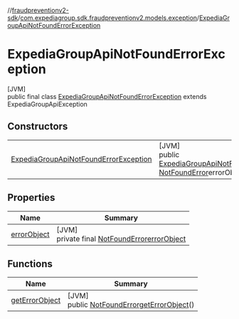 //[fraudpreventionv2-sdk](../../../index.md)/[com.expediagroup.sdk.fraudpreventionv2.models.exception](../index.md)/[ExpediaGroupApiNotFoundErrorException](index.md)

# ExpediaGroupApiNotFoundErrorException

[JVM]\
public final class [ExpediaGroupApiNotFoundErrorException](index.md) extends ExpediaGroupApiException

## Constructors

| | |
|---|---|
| [ExpediaGroupApiNotFoundErrorException](-expedia-group-api-not-found-error-exception.md) | [JVM]<br>public [ExpediaGroupApiNotFoundErrorException](index.md)[ExpediaGroupApiNotFoundErrorException](-expedia-group-api-not-found-error-exception.md)([Integer](https://docs.oracle.com/javase/8/docs/api/java/lang/Integer.html)code, [NotFoundError](../../com.expediagroup.sdk.fraudpreventionv2.models/-not-found-error/index.md)errorObject, [String](https://docs.oracle.com/javase/8/docs/api/java/lang/String.html)transactionId) |

## Properties

| Name | Summary |
|---|---|
| [errorObject](index.md#-2051341700%2FProperties%2F-173342751) | [JVM]<br>private final [NotFoundError](../../com.expediagroup.sdk.fraudpreventionv2.models/-not-found-error/index.md)[errorObject](index.md#-2051341700%2FProperties%2F-173342751) |

## Functions

| Name | Summary |
|---|---|
| [getErrorObject](get-error-object.md) | [JVM]<br>public [NotFoundError](../../com.expediagroup.sdk.fraudpreventionv2.models/-not-found-error/index.md)[getErrorObject](get-error-object.md)() |
